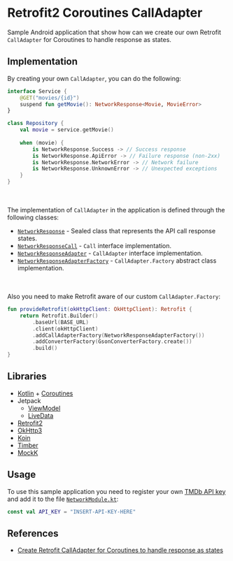 # Retrofit2 Coroutines CallAdapter
Sample Android application that show how can we create our own Retrofit `CallAdapter` for Coroutines to handle response as states.
## Implementation
By creating your own `CallAdapter`, you can do the following:
```kt
interface Service {
    @GET("movies/{id}")
    suspend fun getMovie(): NetworkResponse<Movie, MovieError>
}

class Repository {
    val movie = service.getMovie()
    
    when (movie) {
        is NetworkResponse.Success -> // Success response
        is NetworkResponse.ApiError -> // Failure response (non-2xx)
        is NetworkResponse.NetworkError -> // Network failure
        is NetworkResponse.UnknownError -> // Unexpected exceptions
    }
}
```
<br><br>
The implementation of `CallAdapter` in the application is defined through the following classes:
- [`NetworkResponse`](app/src/main/java/com/example/retrofit2coroutinescalladapter/data/network/adapter/NetworkResponse.kt) - Sealed class that represents the API call response states.
- [`NetworkResponseCall`](app/src/main/java/com/example/retrofit2coroutinescalladapter/data/network/adapter/NetworkResponseCall.kt) - `Call` interface implementation.
- [`NetworkResponseAdapter`](app/src/main/java/com/example/retrofit2coroutinescalladapter/data/network/adapter/NetworkResponseAdapter.kt) - `CallAdapter` interface implementation.
- [`NetworkResponseAdapterFactory`](app/src/main/java/com/example/retrofit2coroutinescalladapter/data/network/adapter/NetworkResponseAdapterFactory.kt) - `CallAdapter.Factory` abstract class implementation.

<br><br>
Also you need to make Retrofit aware of our custom `CallAdapter.Factory`:
```kt
fun provideRetrofit(okHttpClient: OkHttpClient): Retrofit {
    return Retrofit.Builder()
        .baseUrl(BASE_URL)
        .client(okHttpClient)
        .addCallAdapterFactory(NetworkResponseAdapterFactory())
        .addConverterFactory(GsonConverterFactory.create())
        .build()
}
```
## Libraries
- [Kotlin](https://kotlinlang.org/) + [Coroutines](https://github.com/Kotlin/kotlinx.coroutines)
- Jetpack
  - [ViewModel](https://developer.android.com/topic/libraries/architecture/viewmodel)
  - [LiveData](https://developer.android.com/topic/libraries/architecture/livedata)
-  [Retrofit2](https://github.com/square/retrofit)
- [OkHttp3](https://github.com/square/okhttp)
- [Koin](https://github.com/InsertKoinIO/koin)
- [Timber](https://github.com/JakeWharton/timber)
- [MockK](https://github.com/mockk/mockk)
## Usage
To use this sample application you need to register your own [TMDb API key](https://www.themoviedb.org/documentation/api) and add it to the file [`NetworkModule.kt`](app/src/main/java/com/example/retrofit2coroutinescalladapter/di/NetworkModule.kt):
```kt
const val API_KEY = "INSERT-API-KEY-HERE"
```
## References
- [Create Retrofit CallAdapter for Coroutines to handle response as states](https://proandroiddev.com/create-retrofit-calladapter-for-coroutines-to-handle-response-as-states-c102440de37a)
